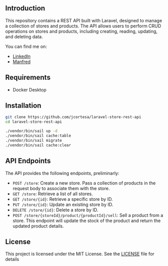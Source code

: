 ## Introduction
This repository contains a REST API built with Laravel, designed to manage a collection of stores and products. 
The API allows users to perform CRUD operations on stores and products, including creating, reading, updating, and deleting data.

You can find me on:
- [LinkedIn](https://www.linkedin.com/in/jorge-cortes-dev/)
- [Manfred](https://mnf.red/jorgecortes/timeline)

## Requirements

- Docker Desktop

## Installation
```sh
git clone https://github.com/jcortesa/laravel-store-rest-api
cd laravel-store-rest-api

./vendor/bin/sail up -d
./vendor/bin/sail cache:table
./vendor/bin/sail migrate
./vendor/bin/sail cache:clear
```

## API Endpoints
The API provides the following endpoints, preliminarly:

- `POST /store`: Create a new store. Pass a collection of products in the request body to associate them with the store.
- `GET /store`: Retrieve a list of all stores.
- `GET /store/{id}`: Retrieve a specific store by ID.
- `PUT /store/{id}`: Update an existing store by ID.
- `DELETE /store/{id}`: Delete a store by ID.
- `POST /store/{storeId}/product/{productId}/sell`: Sell a product from a store. This endpoint will update the stock of the product and return the updated product details.

## License
This project is licensed under the MIT License. See the [LICENSE](LICENSE) file for details
